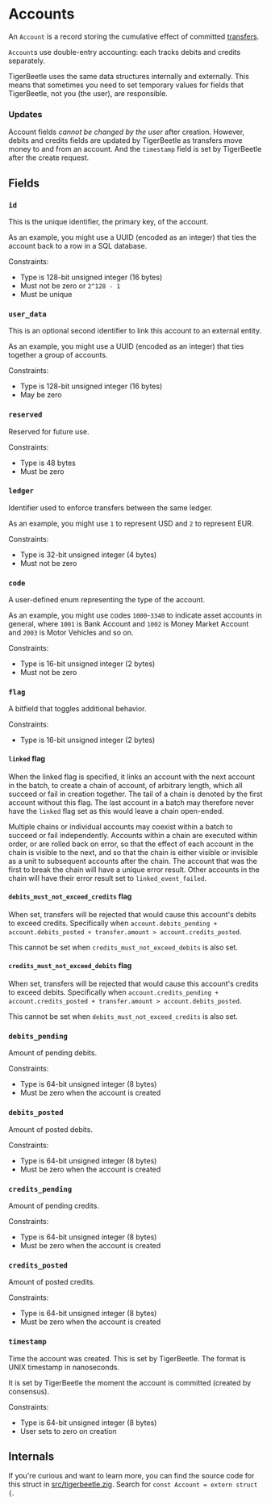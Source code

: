 # Accounts
An `Account` is a record storing the cumulative effect of committed [transfers](./transfers.md).

`Account`s use double-entry accounting: each tracks debits and credits separately.

TigerBeetle uses the same data structures internally and
externally. This means that sometimes you need to set temporary values
for fields that TigerBeetle, not you (the user), are responsible.

### Updates

Account fields *cannot be changed by the user* after
creation. However, debits and credits fields are updated by
TigerBeetle as transfers move money to and from an account. And the
`timestamp` field is set by TigerBeetle after the create request.

## Fields

### `id`

This is the unique identifier, the primary key, of the account.

As an example, you might use a UUID (encoded as an integer) that ties
the account back to a row in a SQL database.

Constraints:

* Type is 128-bit unsigned integer (16 bytes)
* Must not be zero or `2^128 - 1`
* Must be unique

### `user_data`

This is an optional second identifier to link this account to an
external entity.

As an example, you might use a UUID (encoded as an integer) that
ties together a group of accounts.

Constraints:

* Type is 128-bit unsigned integer (16 bytes)
* May be zero

### `reserved`

Reserved for future use.

Constraints:

* Type is 48 bytes
* Must be zero

### `ledger`

Identifier used to enforce transfers between the same ledger.

As an example, you might use `1` to represent USD and `2` to represent
EUR.

Constraints:

* Type is 32-bit unsigned integer (4 bytes)
* Must not be zero

### `code`

A user-defined enum representing the type of the account.

As an example, you might use codes `1000`-`3340` to indicate asset
accounts in general, where `1001` is Bank Account and `1002` is Money
Market Account and `2003` is Motor Vehicles and so on.

Constraints:

* Type is 16-bit unsigned integer (2 bytes)
* Must not be zero

### `flag`

A bitfield that toggles additional behavior.

Constraints:

* Type is 16-bit unsigned integer (2 bytes)

#### `linked` flag

When the linked flag is specified, it links an account with the next
account in the batch, to create a chain of account, of arbitrary
length, which all succeed or fail in creation together. The tail of a
chain is denoted by the first account without this flag. The last
account in a batch may therefore never have the `linked` flag set as
this would leave a chain open-ended.

Multiple chains or individual accounts may coexist within a batch to
succeed or fail independently. Accounts within a chain are executed
within order, or are rolled back on error, so that the effect of each
account in the chain is visible to the next, and so that the chain is
either visible or invisible as a unit to subsequent accounts after the
chain. The account that was the first to break the chain will have a
unique error result. Other accounts in the chain will have their error
result set to `linked_event_failed`.

#### `debits_must_not_exceed_credits` flag

When set, transfers will be rejected that would cause this account's
debits to exceed credits. Specifically when `account.debits_pending +
account.debits_posted + transfer.amount > account.credits_posted`.

This cannot be set when `credits_must_not_exceed_debits` is also set.

#### `credits_must_not_exceed_debits` flag

When set, transfers will be rejected that would cause this account's
credits to exceed debits. Specifically when `account.credits_pending +
account.credits_posted + transfer.amount > account.debits_posted`.

This cannot be set when `debits_must_not_exceed_credits` is also set.

### `debits_pending`

Amount of pending debits.

Constraints:

* Type is 64-bit unsigned integer (8 bytes)
* Must be zero when the account is created

### `debits_posted`

Amount of posted debits.

Constraints:

* Type is 64-bit unsigned integer (8 bytes)
* Must be zero when the account is created

### `credits_pending`

Amount of pending credits.

Constraints:

* Type is 64-bit unsigned integer (8 bytes)
* Must be zero when the account is created

### `credits_posted`

Amount of posted credits.

Constraints:

* Type is 64-bit unsigned integer (8 bytes)
* Must be zero when the account is created

### `timestamp`

Time the account was created. This is set by TigerBeetle. The format
is UNIX timestamp in nanoseconds.

It is set by TigerBeetle the moment the account is committed (created
by consensus).

Constraints:

* Type is 64-bit unsigned integer (8 bytes)
* User sets to zero on creation

## Internals

If you're curious and want to learn more, you can find the source code
for this struct in
[src/tigerbeetle.zig](https://github.com/tigerbeetledb/tigerbeetle/blob/main/src/tigerbeetle.zig). Search
for `const Account = extern struct {`.
